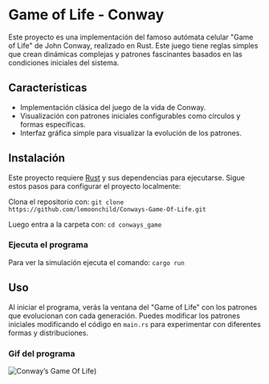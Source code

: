 
# Game of Life - Conway

Este proyecto es una implementación del famoso autómata celular "Game of Life" de John Conway, realizado en Rust. Este juego tiene reglas simples que crean dinámicas complejas y patrones fascinantes basados en las condiciones iniciales del sistema.

## Características

- Implementación clásica del juego de la vida de Conway.
- Visualización con patrones iniciales configurables como círculos y formas específicas.
- Interfaz gráfica simple para visualizar la evolución de los patrones.

## Instalación

Este proyecto requiere [Rust](https://www.rust-lang.org/tools/install) y sus dependencias para ejecutarse. Sigue estos pasos para configurar el proyecto localmente:

Clona el repositorio con: ``` git clone https://github.com/lemoonchild/Conways-Game-Of-Life.git  ```

Luego entra a la carpeta con: 
``` cd conways_game ```

### Ejecuta el programa
Para ver la simulación ejecuta el comando: ```cargo run ```

## Uso
Al iniciar el programa, verás la ventana del "Game of Life" con los patrones que evolucionan con cada generación. Puedes modificar los patrones iniciales modificando el código en ```main.rs``` para experimentar con diferentes formas y distribuciones.

### Gif del programa 

![Conway’s Game Of Life]([https://postimg.cc/q6XBXtKz]))
